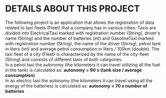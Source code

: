 # DETAILS ABOUT THIS PROJECT
The following project is an application that allows the registration of data related to taxi fleets (Fleet) that a company has in various cities. Taxis are divided into ElectricalTaxi marked with registration number (String), driver's name (String) and the number of batteries (int) and GasolineTaxi marked with registration number (String), the name of the driver (String), petrol tank in liters (int) and average petrol consumption in liters / 100km (double). The taxi fleet of a city (Fleet) is characterized by the name of the city-fleet (String) and consists of different taxis of both categories. \
In a petrol taxi the autonomy (the kilometers it can travel utilizing all the fuel in the tank) is calculated as: **autonomy = 90 x (tank size / average consumption)** \
In an electric taxi the autonomy (the kilometers it can travel using all the energy of the batteries) is calculated as: **autonomy = 70 x number of batteries**
